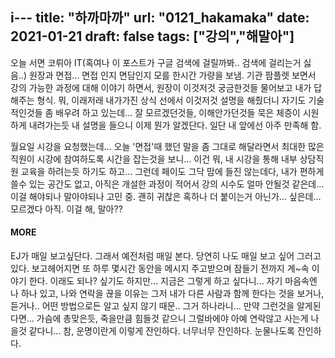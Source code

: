i---
title: "하까마까"
url: "0121_hakamaka"
date: 2021-01-21
draft: false
tags: ["강의","해말아"]
---
오늘 서면 코뤼아 IT(혹여나 이 포스트가 구글 검색에 걸릴까봐.. 검색에 걸리는거 싫음..) 원장과 면접... 면접 인지 면담인지 모를 한시간 가량을 보냄. 기관 팜플렛 보면서 강의 가능한 과정에 대해 이야기 하면서, 원장이 이것저것 궁금한것들 물어보고 내가 답해주는 형식. 뭐, 이래저래 내가가진 상식 선에서 이것저것 설명을 해줬더니 자기도 기술적인것들 좀 배우려 하고 있는데... 잘 모르겠던것들, 이해안가던것들 묵은 체증이 시원하게 내려가는듯 내 설명을 들으니 이제 뭔가 알겠단다. 일단 내 앞에선 아주 만족해 함.

월요일 시강을 요청했는데... 오늘 '면접'때 했던 말을 좀 그대로 해달라면서 최대한 많은 직원이 시강에 참여하도록 시간을 잡는것을 보니... 이건 뭐, 내 시강을 통해 내부 상담직원 교육을 하려는듯 하기도 하고... 그런데 페이도 그닥 맘에 들진 않는데다, 내가 편하게 쓸수 있는 공간도 없고, 아직은 개설한 과정이 적어서 강의 시수도 얼마 안될것 같은데... 이걸 해야되나 말아야되나 고민 중. 괜히 귀찮은 혹하나 더 붙이는거 아닌가... 싶은데... 모르겠다 아직. 이걸 해, 말아??

#### MORE
EJ가 매일 보고싶단다. 그래서 예전처럼 매일 본다. 당연히 나도 매일 보고 싶어 그러고 있다. 보고헤어지면 또 하루 몇시간 동안을 메시지 주고받으며 잠들기 전까지 계~속 이야기 한다. 이래도 되나? 싶기도 하지만... 지금은 그렇게 하고 싶다니... 자기 마음속엔 나 하나 있고, 나와 연락을 끊을 이유는 그저 내가 다른 사람과 함께 한다는 것을 보거나, 듣거나.. 어떤 방법으로든 알고 싶지 않기 때문.. 그거 하나라니... 만약 그런것을 알게된다면... 가슴에 총맞은듯, 죽을만큼 힘들것 같으니 그럴바에야 아예 연락않고 사는게 나을것 같다니... 참, 운명이란게 이렇게 잔인하다. 너무너무 잔인하다. 눈물나도록 잔인하다.
